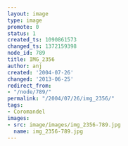 ```yaml
---
layout: image
type: image
promote: 0
status: 1
created_ts: 1090861573
changed_ts: 1372159398
node_id: 789
title: IMG_2356
author: anj
created: '2004-07-26'
changed: '2013-06-25'
redirect_from:
- "/node/789/"
permalink: "/2004/07/26/img_2356/"
tags:
- Coromandel
images:
- src: image/images/img_2356-789.jpg
  name: img_2356-789.jpg
---
```


